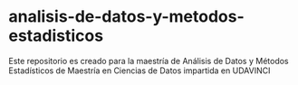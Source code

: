 # analisis-de-datos-y-metodos-estadisticos
Este repositorio es creado para la maestría de Análisis de Datos y Métodos Estadísticos de Maestría en Ciencias de Datos impartida en UDAVINCI
